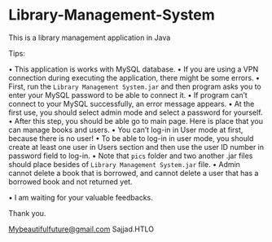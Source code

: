 Library-Management-System
=========================

This is a library management application in Java

Tips:

•	This application is works with MySQL database.
•	If you are using a VPN connection during executing the application, there might be some errors.
•	First, run the `Library Management System.jar` and then program asks you to enter your MySQL password to be able to connect it.
•	If program can’t connect to your MySQL successfully, an error message appears.
•	At the first use, you should select admin mode and select a password for yourself.
•	After this step, you should be able go to main page. Here is place that you can manage books and users.
•	You can’t log-in in User mode at first, because there is no user!
•	To be able to log-in in user mode, you should create at least one user in Users section and then use the user ID number in password field to log-in.
•	Note that `pics` folder and two another .jar files should place besides of `Library Management System.jar` file.
•	Admin cannot delete a book that is borrowed, and cannot delete a user that has a borrowed book and not returned yet.

•	I am waiting for your valuable feedbacks.


Thank you.

Mybeautifulfuture@gmail.com
Sajjad.HTLO
